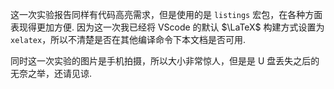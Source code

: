这一次实验报告同样有代码高亮需求，但是使用的是 ``listings`` 宏包，在各种方面表现得更加方便. 因为这一次我已经将 VScode 的默认 $\LaTeX$ 构建方式设置为 ``xelatex``，所以不清楚是否在其他编译命令下本文档是否可用.

同时这一次实验的图片是手机拍摄，所以大小非常惊人，但是是 U 盘丢失之后的无奈之举，还请见谅.